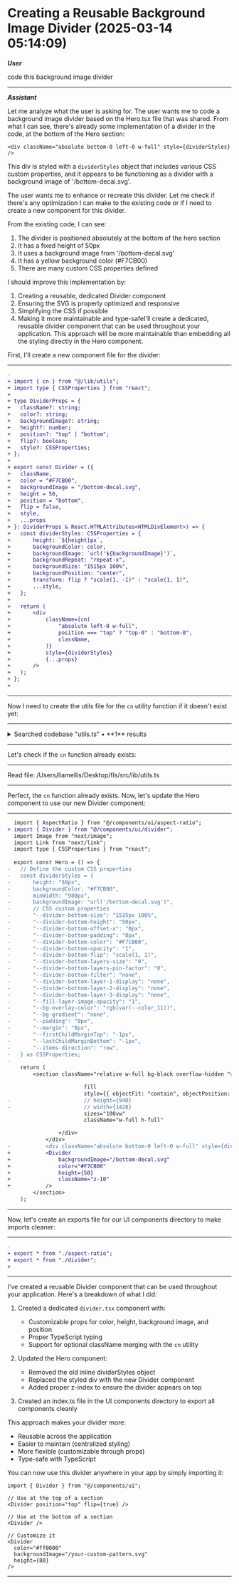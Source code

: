<!-- Generated by SpecStory -->

# Creating a Reusable Background Image Divider (2025-03-14 05:14:09)

_**User**_

code this background image divider 

---

_**Assistant**_

<think>Let me analyze what the user is asking for. The user wants me to code a background image divider based on the Hero.tsx file that was shared. From what I can see, there's already some implementation of a divider in the code, at the bottom of the Hero section:

```tsx
<div className="absolute bottom-0 left-0 w-full" style={dividerStyles} />
```

This div is styled with a `dividerStyles` object that includes various CSS custom properties, and it appears to be functioning as a divider with a background image of '/bottom-decal.svg'.

The user wants me to enhance or recreate this divider. Let me check if there's any optimization I can make to the existing code or if I need to create a new component for this divider.

From the existing code, I can see:
1. The divider is positioned absolutely at the bottom of the hero section
2. It has a fixed height of 50px
3. It uses a background image from '/bottom-decal.svg'
4. It has a yellow background color (#F7CB00)
5. There are many custom CSS properties defined

I should improve this implementation by:
1. Creating a reusable, dedicated Divider component
2. Ensuring the SVG is properly optimized and responsive
3. Simplifying the CSS if possible
4. Making it more maintainable and type-safe</think>I'll create a dedicated, reusable divider component that can be used throughout your application. This approach will be more maintainable than embedding all the styling directly in the Hero component.

First, I'll create a new component file for the divider:

---

```diff
- 
+ import { cn } from "@/lib/utils";
+ import type { CSSProperties } from "react";
+ 
+ type DividerProps = {
+ 	className?: string;
+ 	color?: string;
+ 	backgroundImage?: string;
+ 	height?: number;
+ 	position?: "top" | "bottom";
+ 	flip?: boolean;
+ 	style?: CSSProperties;
+ };
+ 
+ export const Divider = ({
+ 	className,
+ 	color = "#F7CB00",
+ 	backgroundImage = "/bottom-decal.svg",
+ 	height = 50,
+ 	position = "bottom",
+ 	flip = false,
+ 	style,
+ 	...props
+ }: DividerProps & React.HTMLAttributes<HTMLDivElement>) => {
+ 	const dividerStyles: CSSProperties = {
+ 		height: `${height}px`,
+ 		backgroundColor: color,
+ 		backgroundImage: `url('${backgroundImage}')`,
+ 		backgroundRepeat: "repeat-x",
+ 		backgroundSize: "1515px 100%",
+ 		backgroundPosition: "center",
+ 		transform: flip ? "scale(1, -1)" : "scale(1, 1)",
+ 		...style,
+ 	};
+ 
+ 	return (
+ 		<div
+ 			className={cn(
+ 				"absolute left-0 w-full",
+ 				position === "top" ? "top-0" : "bottom-0",
+ 				className,
+ 			)}
+ 			style={dividerStyles}
+ 			{...props}
+ 		/>
+ 	);
+ };
+ 
```

---

Now I need to create the utils file for the `cn` utility function if it doesn't exist yet:

---

<details>
            <summary>Searched codebase "utils.ts" • **1** results</summary>
        
| File |
|------|
| `undefined` |

</details>

---

Let's check if the `cn` function already exists:

---

Read file: /Users/liamellis/Desktop/fls/src/lib/utils.ts

---

Perfect, the `cn` function already exists. Now, let's update the Hero component to use our new Divider component:

---

```diff
  import { AspectRatio } from "@/components/ui/aspect-ratio";
+ import { Divider } from "@/components/ui/divider";
  import Image from "next/image";
  import Link from "next/link";
  import type { CSSProperties } from "react";
  
  export const Hero = () => {
- 	// Define the custom CSS properties
- 	const dividerStyles = {
- 		height: "50px",
- 		backgroundColor: "#F7CB00",
- 		minWidth: "980px",
- 		backgroundImage: "url('/bottom-decal.svg')",
- 		// CSS custom properties
- 		"--divider-bottom-size": "1515px 100%",
- 		"--divider-bottom-height": "50px",
- 		"--divider-bottom-offset-x": "0px",
- 		"--divider-bottom-padding": "0px",
- 		"--divider-bottom-color": "#F7CB00",
- 		"--divider-bottom-opacity": "1",
- 		"--divider-bottom-flip": "scale(1, 1)",
- 		"--divider-bottom-layers-size": "0",
- 		"--divider-bottom-layers-pin-factor": "0",
- 		"--divider-bottom-filter": "none",
- 		"--divider-bottom-layer-1-display": "none",
- 		"--divider-bottom-layer-2-display": "none",
- 		"--divider-bottom-layer-3-display": "none",
- 		"--fill-layer-image-opacity": "1",
- 		"--bg-overlay-color": "rgb(var(--color_11))",
- 		"--bg-gradient": "none",
- 		"--padding": "0px",
- 		"--margin": "0px",
- 		"--firstChildMarginTop": "-1px",
- 		"--lastChildMarginBottom": "-1px",
- 		"--items-direction": "row",
- 	} as CSSProperties;
- 
  	return (
  		<section className="relative w-full bg-black overflow-hidden ">
```

```diff
  						fill
  						style={{ objectFit: "contain", objectPosition: "center" }}
- 						// height={940}
- 						// width={1428}
  						sizes="100vw"
  						className="w-full h-full"
```

```diff
  				</div>
  			</div>
- 			<div className="absolute bottom-0 left-0 w-full" style={dividerStyles} />
+ 			<Divider
+ 				backgroundImage="/bottom-decal.svg"
+ 				color="#F7CB00"
+ 				height={50}
+ 				className="z-10"
+ 			/>
  		</section>
  	);
```

---

Now, let's create an exports file for our UI components directory to make imports cleaner:

---

```diff
- 
+ export * from "./aspect-ratio";
+ export * from "./divider";
+ 
```

---

I've created a reusable Divider component that can be used throughout your application. Here's a breakdown of what I did:

1. Created a dedicated `divider.tsx` component with:
   - Customizable props for color, height, background image, and position
   - Proper TypeScript typing
   - Support for optional className merging with the `cn` utility

2. Updated the Hero component:
   - Removed the old inline dividerStyles object
   - Replaced the styled div with the new Divider component
   - Added proper z-index to ensure the divider appears on top

3. Created an index.ts file in the UI components directory to export all components cleanly

This approach makes your divider more:
- Reusable across the application
- Easier to maintain (centralized styling)
- More flexible (customizable through props)
- Type-safe with TypeScript

You can now use this divider anywhere in your app by simply importing it:

```tsx
import { Divider } from "@/components/ui";

// Use at the top of a section
<Divider position="top" flip={true} />

// Use at the bottom of a section
<Divider />

// Customize it
<Divider 
  color="#ff0000"
  backgroundImage="/your-custom-pattern.svg"
  height={80}
/>
```

---

